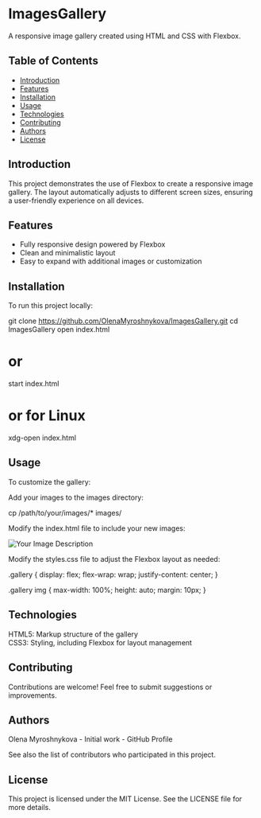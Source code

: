 # ImagesGallery

A responsive image gallery created using HTML and CSS with Flexbox.

## Table of Contents
- [Introduction](#introduction)
- [Features](#features)
- [Installation](#installation)
- [Usage](#usage)
- [Technologies](#technologies)
- [Contributing](#contributing)
- [Authors](#authors)
- [License](#license)

## Introduction

This project demonstrates the use of Flexbox to create a responsive image gallery. The layout automatically adjusts to different screen sizes, ensuring a user-friendly experience on all devices.

## Features

- Fully responsive design powered by Flexbox
- Clean and minimalistic layout
- Easy to expand with additional images or customization

## Installation

To run this project locally:

git clone https://github.com/OlenaMyroshnykova/ImagesGallery.git
cd ImagesGallery
open index.html
# or
start index.html
# or for Linux
xdg-open index.html

## Usage

To customize the gallery:

Add your images to the images directory:

cp /path/to/your/images/* images/

Modify the index.html file to include your new images:

<div class="gallery">
  <img src="images/your-image.jpg" alt="Your Image Description">
</div>

Modify the styles.css file to adjust the Flexbox layout as needed:

.gallery {
    display: flex;
    flex-wrap: wrap;
    justify-content: center;
}

.gallery img {
    max-width: 100%;
    height: auto;
    margin: 10px;
}

## Technologies

HTML5: Markup structure of the gallery  
CSS3: Styling, including Flexbox for layout management

## Contributing

Contributions are welcome! Feel free to submit suggestions or improvements.

## Authors

Olena Myroshnykova - Initial work - GitHub Profile

See also the list of contributors who participated in this project.

## License

This project is licensed under the MIT License. See the LICENSE file for more details.
